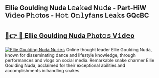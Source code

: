 ## Ellie Goulding Nuda L𝚎a𝚔ed N𝚞𝚍e - Part-HiW Vi𝚍𝚎o P𝚑𝚘tos - H𝚘𝚝 O𝚗𝚕yf𝚊ns L𝚎a𝚔s GQcBC

# <h2><a href="http://kf7rp7q.oniu.top/?m=Ellie+Goulding+Nuda">🔗👉 🔴 Ellie Goulding Nuda P𝚑ot𝚘𝚜 V𝚒d𝚎o</a></h2>

[![Ellie Goulding Nuda Nu𝚍e𝚜](https://i.imgur.com/0qMVB7G.gif)](http://kf7rp7q.oniu.top/?m=Ellie+Goulding+Nuda)
Online thought leader Ellie Goulding Nuda, known for disseminating dance and lifestyle knowledge, through performances and vlogs on social media. Remarkable snake charmer Ellie Goulding Nuda, acclaimed for their exceptional abilities and accomplishments in handling snakes.  
